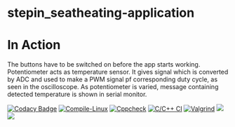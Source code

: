 # stepin_seatheating-application
#  In Action

 The buttons have to be switched on before the app starts working.
 Potentiometer acts as temperature sensor. It gives signal which is converted by ADC and used to make a PWM signal pf corresponding duty cycle, as seen in the oscilloscope.
 As potentiometer is varied, message containing detected temperature is shown in serial monitor.

[![Codacy Badge](https://app.codacy.com/project/badge/Grade/0ab7ec73042b4ee69885b1abe82f78bc)](https://www.codacy.com/gh/JettaLikhitha21/stepin_seatheating-application/dashboard?utm_source=github.com&amp;utm_medium=referral&amp;utm_content=JettaLikhitha21/stepin_seatheating-application&amp;utm_campaign=Badge_Grade)
[![Compile-Linux](https://github.com/JettaLikhitha21/stepin_seatheating-application/actions/workflows/Compile.yml/badge.svg)](https://github.com/JettaLikhitha21/stepin_seatheating-application/actions/workflows/Compile.yml)
[![Cppcheck](https://github.com/JettaLikhitha21/stepin_seatheating-application/actions/workflows/CodeQulaity.yml/badge.svg)](https://github.com/JettaLikhitha21/stepin_seatheating-application/actions/workflows/CodeQulaity.yml)
[![C/C++ CI](https://github.com/JettaLikhitha21/stepin_seatheating-application/actions/workflows/c-build.yml/badge.svg)](https://github.com/JettaLikhitha21/stepin_seatheating-application/actions/workflows/c-build.yml)
[![Valgrind](https://github.com/JettaLikhitha21/stepin_seatheating-application/actions/workflows/Valgrind.yml/badge.svg)](https://github.com/JettaLikhitha21/stepin_seatheating-application/actions/workflows/Valgrind.yml)
  <a href="https://frontend.code-inspector.com/public/project/28654/stepin_seatheating-application/dashboard">
   <img src="https://www.code-inspector.com/project/28654/score/svg" />
   <img src="https://www.code-inspector.com/project/28654/status/svg"/>
 
</a>
